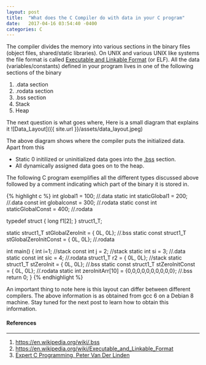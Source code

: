 ```yaml
---
layout: post
title:  "What does the C Compiler do with data in your C program"
date:   2017-04-16 03:54:40 -0400
categories: C
---
```

The compiler divides the memory into various sections in the binary files (object files, shared/static libraries). On UNIX and various UNIX like systems the file format is called [Executable and Linkable Format][ELF-wiki] (or ELF). All the data (variables/constants) defined in your program lives in one of the following sections of the binary
1. .data section
2. .rodata section
3. .bss section
4. Stack
5. Heap

The next question is what goes where, Here is a small diagram that explains it
![Data_Layout]({{ site.url }}/assets/data_layout.jpeg)

The above diagram shows where the compiler puts the initialized data. Apart from this
* Static 0 initilized or uninitialized data goes into the [.bss][BSS-wiki] section.
* All dynamically assigned data goes on to the heap.

The following C program exemplifies all the different types discussed above followed by a comment indicating which part of the binary it is stored in.

{% highlight c %}
int global1 = 100; //.data
static int staticGlobal1 = 200; //.data
const int globalconst = 300; //.rodata
static const int staticGlobalConst = 400; //.rodata


typedef struct {
	long f1[2];
} struct1_T;

static struct1_T stGlobalZeroInit = { 0L, 0L}; //.bss
static const struct1_T stGlobalZeroInitConst = { 0L, 0L}; //.rodata

int main() {
	int i=1; //stack
	const int j = 2; //stack
	static int si = 3; //.data
	static const int sic = 4; //.rodata
	struct1_T r2 = { 0L, 0L}; //stack
	static struct1_T stZeroInit = { 0L, 0L}; //.bss
	static const struct1_T stZeroInitConst = { 0L, 0L}; //.rodata
	static int zeroInitArr[10] = {0,0,0,0,0,0,0,0,0,0}; //.bss
	return 0;
}
{% endhighlight %}

An important thing to note here is this layout can differ between different compilers. The above information is as obtained from gcc 6 on a Debian 8 machine. Stay tuned for the next post to learn how to obtain this information.
 
#### References
---
1. <https://en.wikipedia.org/wiki/.bss>
2. <https://en.wikipedia.org/wiki/Executable_and_Linkable_Format>
3. [Expert C Programming, Peter Van Der Linden](https://www.amazon.com/Expert-Programming-Peter-van-Linden/dp/0131774298)

[BSS-wiki]: https://en.wikipedia.org/wiki/.bss
[jekyll-docs]: https://jekyllrb.com/docs/home
[jekyll-gh]:   https://github.com/jekyll/jekyll
[jekyll-talk]: https://talk.jekyllrb.com/
[ELF-wiki]: https://en.wikipedia.org/wiki/Executable_and_Linkable_Format
